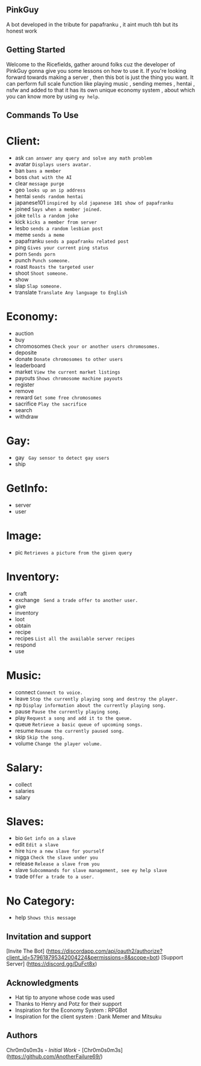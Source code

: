 ## PinkGuy
 A bot developed in the tribute for papafranku , it aint much tbh but its honest work 

## Getting Started
Welcome to the Ricefields, gather around folks cuz the developer of PinkGuy gonna give you some lessons on how to use it.
If you're looking forward towards making a server , then this bot is just the thing you want. It can perform full scale
function like playing music , sending memes , hentai , nsfw and added to that it has its own unique economy system , about
which you can know more by using `ey help`. 

## Commands To Use 
# Client:
  * ask         ```can answer any query and solve any math problem```
  * avatar      ```Displays users avatar.```
  * ban         ```bans a member```
  * boss        ```chat with the AI```
  * clear       ```message purge```
  * geo         ```looks up an ip address```
  * hentai      ```sends random hentai```
  * japanese101 ```inspired by old japanese 101 show of papafranku```
  * joined      ```Says when a member joined.```
  * joke        ```tells a random joke```
  * kick        ```kicks a member from server```
  * lesbo       ```sends a random lesbian post```
  * meme        ```sends a meme```
  * papafranku  ```sends a papafranku related post```
  * ping        ```Gives your current ping status```
  * porn        ```Sends porn```
  * punch       ```Punch someone.```
  * roast       ```Roasts the targeted user```
  * shoot       ```Shoot someone.```
  * show        
  * slap        ```Slap someone.```
  * translate   ```Translate Any language to English```
  
  # Economy:
  * auction     
  * buy         
  * chromosomes   ```Check your or another users chromosomes.```
  * deposite    
  * donate      ```Donate chromosomes to other users```
  * leaderboard 
  * market      ```View the current market listings```
  * payouts     ```Shows chromosome machine payouts```
  * register    
  * remove      
  * reward      ```Get some free chromosomes```
  * sacrifice   ```Play the sacrifice```
  * search      
  * withdraw    
  
  # Gay:
  * gay         ``` Gay sensor to detect gay users```
  * ship        
# GetInfo:
  * server      
  * user
  
# Image:
  * pic         ```Retrieves a picture from the given query```
  
# Inventory:
  * craft       
  * exchange    ``` Send a trade offer to another user.```
  * give        
  * inventory   
  * loot        
  * obtain      
  * recipe      
  * recipes     ```List all the available server recipes```
  * respond     
  * use         
  
# Music:
  * connect      ```Connect to voice. ```
  * leave       ``` Stop the currently playing song and destroy the player. ```
  * np           ```Display information about the currently playing song. ```
  * pause        ```Pause the currently playing song. ```
  * play         ```Request a song and add it to the queue. ```
  * queue        ```Retrieve a basic queue of upcoming songs. ```
  * resume       ```Resume the currently paused song. ```
  * skip         ```Skip the song. ```
  * volume       ```Change the player volume. ```
  
# Salary:
  * collect     
  * salaries    
  * salary      
  
# Slaves:
  * bio          ```Get info on a slave ```
  * edit         ```Edit a slave ```
  * hire         ```hire a new slave for yourself ```
  * nigga        ```Check the slave under you ```
  * release      ```Release a slave from you ```
  * slave        ```Subcommands for slave management, see ey help slave ```
  * trade        ```Offer a trade to a user. ```
  
# No Category:
  * help         ```Shows this message ```
  
## Invitation and support 
[Invite The Bot] (https://discordapp.com/api/oauth2/authorize?client_id=579618795342004224&permissions=8&scope=bot)
[Support Server] (https://discord.gg/DuFct8x)

## Acknowledgments

* Hat tip to anyone whose code was used
* Thanks to Henry and Potz for their support
* Inspiration for the Economy System : RPGBot
* Inspiration for the client system : Dank Memer and Mitsuku

## Authors
Chr0m0s0m3s - *Initial Work* - [Chr0m0s0m3s] (https://github.com/AnotherFailure69/)

